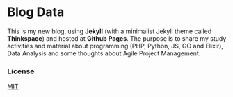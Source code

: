 # Blog Data

This is my new blog, using **Jekyll** (with a minimalist Jekyll theme called **Thinkspace**) and hosted at **Github Pages**. The purpose is to share my study activities and material about programming (PHP, Python, JS, GO and Elixir), Data Analysis and some thoughts about Agile Project Management. 

### License

[MIT](LICENSE.md)
